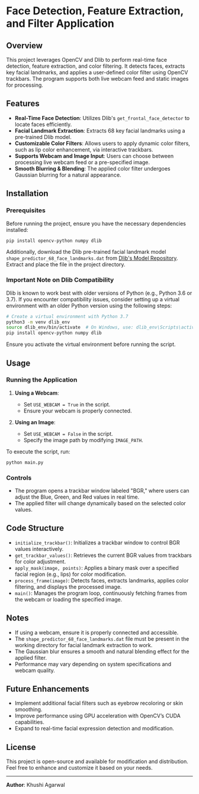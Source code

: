 # Face Detection, Feature Extraction, and Filter Application

## Overview
This project leverages OpenCV and Dlib to perform real-time face detection, feature extraction, and color filtering. It detects faces, extracts key facial landmarks, and applies a user-defined color filter using OpenCV trackbars. The program supports both live webcam feed and static images for processing.

## Features
- **Real-Time Face Detection**: Utilizes Dlib's `get_frontal_face_detector` to locate faces efficiently.
- **Facial Landmark Extraction**: Extracts 68 key facial landmarks using a pre-trained Dlib model.
- **Customizable Color Filters**: Allows users to apply dynamic color filters, such as lip color enhancement, via interactive trackbars.
- **Supports Webcam and Image Input**: Users can choose between processing live webcam feed or a pre-specified image.
- **Smooth Blurring & Blending**: The applied color filter undergoes Gaussian blurring for a natural appearance.

## Installation
### Prerequisites
Before running the project, ensure you have the necessary dependencies installed:

```bash
pip install opencv-python numpy dlib
```

Additionally, download the Dlib pre-trained facial landmark model `shape_predictor_68_face_landmarks.dat` from [Dlib's Model Repository](http://dlib.net/files/shape_predictor_68_face_landmarks.dat.bz2). Extract and place the file in the project directory.

### Important Note on Dlib Compatibility
Dlib is known to work best with older versions of Python (e.g., Python 3.6 or 3.7). If you encounter compatibility issues, consider setting up a virtual environment with an older Python version using the following steps:

```bash
# Create a virtual environment with Python 3.7
python3 -m venv dlib_env
source dlib_env/bin/activate  # On Windows, use: dlib_env\Scripts\activate
pip install opencv-python numpy dlib
```

Ensure you activate the virtual environment before running the script.

## Usage
### Running the Application
1. **Using a Webcam**:
   - Set `USE_WEBCAM = True` in the script.
   - Ensure your webcam is properly connected.

2. **Using an Image**:
   - Set `USE_WEBCAM = False` in the script.
   - Specify the image path by modifying `IMAGE_PATH`.

To execute the script, run:
```bash
python main.py
```

### Controls
- The program opens a trackbar window labeled "BGR," where users can adjust the Blue, Green, and Red values in real time.
- The applied filter will change dynamically based on the selected color values.

## Code Structure
- `initialize_trackbar()`: Initializes a trackbar window to control BGR values interactively.
- `get_trackbar_values()`: Retrieves the current BGR values from trackbars for color adjustment.
- `apply_mask(image, points)`: Applies a binary mask over a specified facial region (e.g., lips) for color modification.
- `process_frame(image)`: Detects faces, extracts landmarks, applies color filtering, and displays the processed image.
- `main()`: Manages the program loop, continuously fetching frames from the webcam or loading the specified image.

## Notes
- If using a webcam, ensure it is properly connected and accessible.
- The `shape_predictor_68_face_landmarks.dat` file must be present in the working directory for facial landmark extraction to work.
- The Gaussian blur ensures a smooth and natural blending effect for the applied filter.
- Performance may vary depending on system specifications and webcam quality.

## Future Enhancements
- Implement additional facial filters such as eyebrow recoloring or skin smoothing.
- Improve performance using GPU acceleration with OpenCV’s CUDA capabilities.
- Expand to real-time facial expression detection and modification.

## License
This project is open-source and available for modification and distribution. Feel free to enhance and customize it based on your needs.

---
**Author**: Khushi Agarwal


